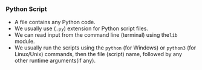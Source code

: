 ### Python Script
- A file contains any Python code.
- We usually use (`.py`) extension for Python script files.
- We can read input from the command line (terminal) using the`lib` module.
- We usually run the scripts using the `python` (for Windows) or `python3` (for Linux/Unix) commands, then the file (script) name, followed by any other runtime arguments(if any).
